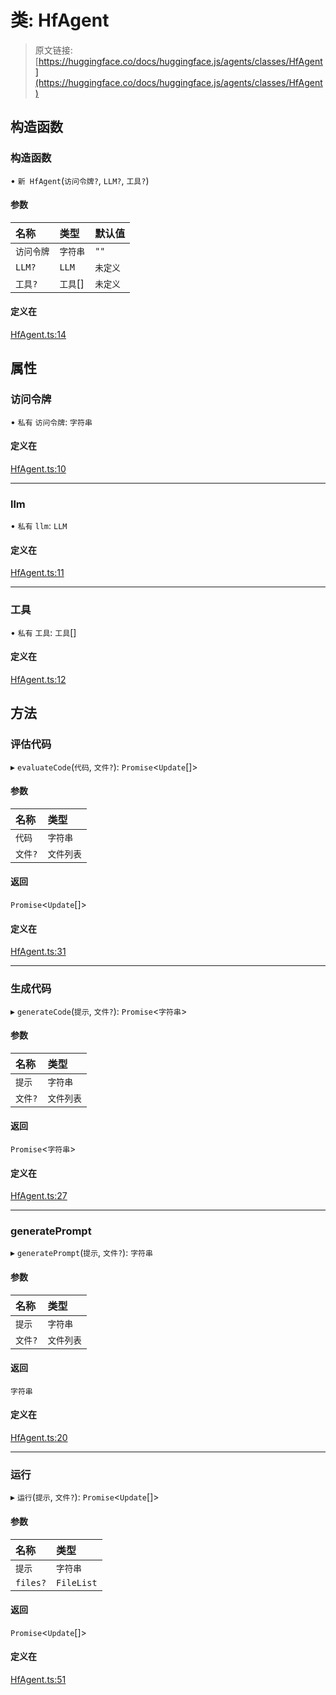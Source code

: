 # 类: HfAgent

> 原文链接: [https://huggingface.co/docs/huggingface.js/agents/classes/HfAgent](https://huggingface.co/docs/huggingface.js/agents/classes/HfAgent)

## 构造函数

### 构造函数

• `新 HfAgent`(`访问令牌?`, `LLM?`, `工具?`)

#### 参数

| 名称 | 类型 | 默认值 |
| :-- | :-- | :-- |
| `访问令牌` | `字符串` | `""` |
| `LLM?` | `LLM` | `未定义` |
| `工具?` | `工具`[] | `未定义` |

#### 定义在

[HfAgent.ts:14](https://github.com/huggingface/huggingface.js/blob/main/packages/agents/src/HfAgent.ts#L14)

## 属性

### 访问令牌

• `私有` `访问令牌`: `字符串`

#### 定义在

[HfAgent.ts:10](https://github.com/huggingface/huggingface.js/blob/main/packages/agents/src/HfAgent.ts#L10)

* * *

### llm

• `私有` `llm`: `LLM`

#### 定义在

[HfAgent.ts:11](https://github.com/huggingface/huggingface.js/blob/main/packages/agents/src/HfAgent.ts#L11)

* * *

### 工具

• `私有` `工具`: `工具`[]

#### 定义在

[HfAgent.ts:12](https://github.com/huggingface/huggingface.js/blob/main/packages/agents/src/HfAgent.ts#L12)

## 方法

### 评估代码

▸ `evaluateCode`(`代码`, `文件?`): `Promise`<`Update`[]>

#### 参数

| 名称 | 类型 |
| :-- | :-- |
| `代码` | `字符串` |
| `文件?` | `文件列表` |

#### 返回

`Promise`<`Update`[]>

#### 定义在

[HfAgent.ts:31](https://github.com/huggingface/huggingface.js/blob/main/packages/agents/src/HfAgent.ts#L31)

* * *

### 生成代码

▸ `generateCode`(`提示`, `文件?`): `Promise`<`字符串`>

#### 参数

| 名称 | 类型 |
| :-- | :-- |
| `提示` | `字符串` |
| `文件?` | `文件列表` |

#### 返回

`Promise`<`字符串`>

#### 定义在

[HfAgent.ts:27](https://github.com/huggingface/huggingface.js/blob/main/packages/agents/src/HfAgent.ts#L27)

* * *

### generatePrompt

▸ `generatePrompt`(`提示`, `文件?`): `字符串`

#### 参数

| 名称 | 类型 |
| :-- | :-- |
| `提示` | `字符串` |
| `文件?` | `文件列表` |

#### 返回

`字符串`

#### 定义在

[HfAgent.ts:20](https://github.com/huggingface/huggingface.js/blob/main/packages/agents/src/HfAgent.ts#L20)

* * *

### 运行

▸ `运行`(`提示`, `文件?`): `Promise`<`Update`[]>

#### 参数

| 名称 | 类型 |
| :-- | :-- |
| `提示` | `字符串` |
| `files?` | `FileList` |

#### 返回

`Promise`<`Update`[]>

#### 定义在

[HfAgent.ts:51](https://github.com/huggingface/huggingface.js/blob/main/packages/agents/src/HfAgent.ts#L51)
